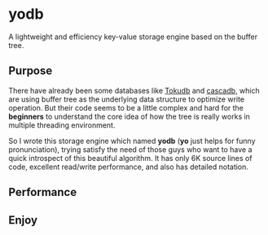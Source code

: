 yodb
====

A lightweight and efficiency key-value storage engine based on the buffer tree.

## Purpose
There have already been some databases like [Tokudb](https://github.com/Tokutek/ft-index) and  [cascadb](https://github.com/weicao/cascadb), which are using buffer tree as the underlying data structure to optimize write operation. But their code seems to be a little complex and hard for the __beginners__ to understand the core idea of how the tree is really works in multiple threading environment.

So I wrote this storage engine which named __yodb__ (__yo__ just helps for funny pronunciation), trying satisfy the need of those guys who want to have a quick introspect of this beautiful algorithm. It has only 6K source lines of code, excellent read/write performance, and also has detailed notation.

## Performance


## Enjoy
